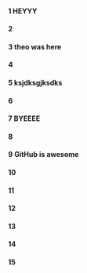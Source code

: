 #### 1 HEYYY
#### 2
#### 3 theo was here
#### 4
#### 5 ksjdksgjksdks
#### 6
#### 7 BYEEEE
#### 8
#### 9 GitHub is awesome
#### 10
#### 11
#### 12
#### 13
#### 14
#### 15